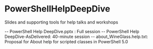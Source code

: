 # PowerShellHelpDeepDive
Slides and supporting tools for help talks and workshops

-- PowerShell Help DeepDive.pptx :  Full session
-- PowerShell Help DeepDive-AsDelivered:  40-minute session
-- about_WineGlass.help.txt: Proposal for About help for scripted classes in PowerShell 5.0
